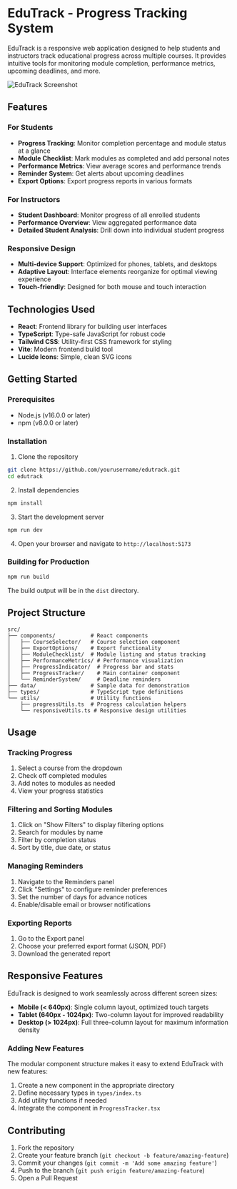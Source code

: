 # EduTrack - Progress Tracking System

EduTrack is a responsive web application designed to help students and instructors track educational progress across multiple courses. It provides intuitive tools for monitoring module completion, performance metrics, upcoming deadlines, and more.

![EduTrack Screenshot](https://via.placeholder.com/800x400?text=EduTrack+Screenshot)

## Features

### For Students
- **Progress Tracking**: Monitor completion percentage and module status at a glance
- **Module Checklist**: Mark modules as completed and add personal notes
- **Performance Metrics**: View average scores and performance trends
- **Reminder System**: Get alerts about upcoming deadlines
- **Export Options**: Export progress reports in various formats

### For Instructors
- **Student Dashboard**: Monitor progress of all enrolled students
- **Performance Overview**: View aggregated performance data
- **Detailed Student Analysis**: Drill down into individual student progress

### Responsive Design
- **Multi-device Support**: Optimized for phones, tablets, and desktops
- **Adaptive Layout**: Interface elements reorganize for optimal viewing experience
- **Touch-friendly**: Designed for both mouse and touch interaction

## Technologies Used

- **React**: Frontend library for building user interfaces
- **TypeScript**: Type-safe JavaScript for robust code
- **Tailwind CSS**: Utility-first CSS framework for styling
- **Vite**: Modern frontend build tool
- **Lucide Icons**: Simple, clean SVG icons

## Getting Started

### Prerequisites

- Node.js (v16.0.0 or later)
- npm (v8.0.0 or later)

### Installation

1. Clone the repository
```bash
git clone https://github.com/yourusername/edutrack.git
cd edutrack
```

2. Install dependencies
```bash
npm install
```

3. Start the development server
```bash
npm run dev
```

4. Open your browser and navigate to `http://localhost:5173`

### Building for Production

```bash
npm run build
```

The build output will be in the `dist` directory.

## Project Structure

```
src/
├── components/           # React components
│   ├── CourseSelector/   # Course selection component
│   ├── ExportOptions/    # Export functionality
│   ├── ModuleChecklist/  # Module listing and status tracking
│   ├── PerformanceMetrics/ # Performance visualization
│   ├── ProgressIndicator/  # Progress bar and stats
│   ├── ProgressTracker/    # Main container component
│   └── ReminderSystem/     # Deadline reminders
├── data/                 # Sample data for demonstration
├── types/                # TypeScript type definitions
└── utils/                # Utility functions
    ├── progressUtils.ts  # Progress calculation helpers
    └── responsiveUtils.ts # Responsive design utilities
```

## Usage

### Tracking Progress

1. Select a course from the dropdown
2. Check off completed modules
3. Add notes to modules as needed
4. View your progress statistics

### Filtering and Sorting Modules

1. Click on "Show Filters" to display filtering options
2. Search for modules by name
3. Filter by completion status
4. Sort by title, due date, or status

### Managing Reminders

1. Navigate to the Reminders panel
2. Click "Settings" to configure reminder preferences
3. Set the number of days for advance notices
4. Enable/disable email or browser notifications

### Exporting Reports

1. Go to the Export panel
2. Choose your preferred export format (JSON, PDF)
3. Download the generated report

## Responsive Features

EduTrack is designed to work seamlessly across different screen sizes:

- **Mobile (< 640px)**: Single column layout, optimized touch targets
- **Tablet (640px - 1024px)**: Two-column layout for improved readability
- **Desktop (> 1024px)**: Full three-column layout for maximum information density

### Adding New Features

The modular component structure makes it easy to extend EduTrack with new features:

1. Create a new component in the appropriate directory
2. Define necessary types in `types/index.ts`
3. Add utility functions if needed
4. Integrate the component in `ProgressTracker.tsx`

## Contributing

1. Fork the repository
2. Create your feature branch (`git checkout -b feature/amazing-feature`)
3. Commit your changes (`git commit -m 'Add some amazing feature'`)
4. Push to the branch (`git push origin feature/amazing-feature`)
5. Open a Pull Request
